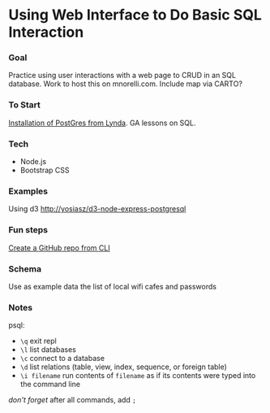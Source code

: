 # Using Web Interface to Do Basic SQL Interaction

### Goal 
Practice using user interactions with a web page to CRUD in an SQL database.  Work to host this on mnorelli.com.  Include map via CARTO?

### To Start
[Installation of PostGres from Lynda](https://www.lynda.com/PostgreSQL-tutorials/Getting-most-out-Quick-Start/73930/93124-4.html).
GA lessons on SQL.

### Tech
- Node.js
- Bootstrap CSS

### Examples
Using d3 [http://yosiasz/d3-node-express-postgresql]()

### Fun steps
[Create a GitHub repo from CLI](https://stackoverflow.com/questions/2423777/is-it-possible-to-create-a-remote-repo-on-github-from-the-cli-without-opening-br)

### Schema
Use as example data the list of local wifi cafes and passwords


### Notes
psql:

- ```\q``` exit repl
- ```\l``` list databases
- ```\c``` connect to a database
- ```\d``` list relations (table, view, index, sequence, or foreign table)
- ```\i filename``` run contents of ```filename``` as if its contents were typed into the command line

*don't forget* after all commands, add ```;```


